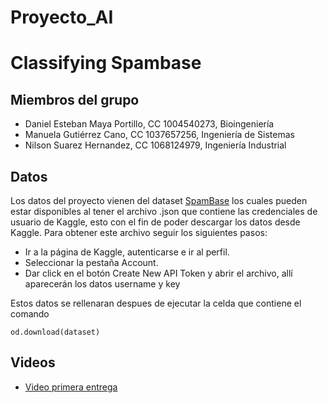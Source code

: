 # Proyecto_AI
# Classifying Spambase
## Miembros del grupo 
- Daniel Esteban Maya Portillo, CC 1004540273, Bioingeniería
- Manuela Gutiérrez Cano, CC 1037657256, Ingeniería de Sistemas
- Nilson Suarez Hernandez, CC 1068124979, Ingeniería Industrial

## Datos 

Los datos del proyecto vienen del dataset [SpamBase](https://www.kaggle.com/datasets/colormap/spambase) los cuales pueden estar disponibles al tener el archivo .json que contiene las credenciales de usuario de Kaggle, esto con el fin de poder descargar los datos desde Kaggle. Para obtener este archivo seguir los siguientes pasos:

- Ir a la página de Kaggle, autenticarse e ir al perfil.
- Seleccionar la pestaña Account.
- Dar click en el botón Create New API Token y abrir el archivo, allí aparecerán los datos username y key

Estos datos se rellenaran despues de ejecutar la celda que contiene el comando 

  `od.download(dataset)`

## Videos
- [Video primera entrega](https://youtu.be/31TvAP8LNGo)
